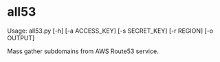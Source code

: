 # all53

Usage: all53.py [-h] [-a ACCESS_KEY] [-s SECRET_KEY] [-r REGION] [-o OUTPUT]

Mass gather subdomains from AWS Route53 service.
